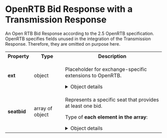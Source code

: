 <!-- ⚠️ GENERATED CONTENT - DO NOT MODIFY DIRECTLY ⚠️ -->

# OpenRTB Bid Response with a Transmission Response

An Open RTB Bid Response according to the 2.5 OpenRTB specification. OpenRTB specifies fields unused in the integration of the Transmission Response. Therefore, they are omitted on purpose here.

<table>

<tr>
    <th> Property </th>
    <th> Type </th>
    <th> Description </th>
</tr>

<tr>
<td>
<b>ext</b>
</td>
<td>
object
</td>
<td>

Placeholder for exchange-specific extensions to OpenRTB.

<details>
<summary>Object details</summary>

<table>

<tr>
    <th> Property </th>
    <th> Type </th>
    <th> Description </th>
</tr>

<tr>
<td>
<b>paf</b>
</td>
<td>
object
</td>
<td>

Dedicated object for PAF as an extension.

<details>
<summary>Object details</summary>

<table>

<tr>
    <th> Property </th>
    <th> Type </th>
    <th> Description </th>
</tr>

<tr>
<td>
<b>transmission</b>
</td>
<td>
object
</td>
<td>

<details>
<summary>Object details</summary>

<table>

<tr>
    <th> Property </th>
    <th> Type </th>
    <th> Description </th>
</tr>

<tr>
<td>
<b>version</b>
</td>
<td>
string
</td>
<td>

A version number made of a "major" and a "minor" version numbers.

To be detailed.

**Examples:** 

```json
"0.1"
```

```json
"0.407"
```

```json
"10.0"
```

</td>
</tr>

<tr>
<td>
<b>receiver</b>
</td>
<td>
string
</td>
<td>

The domain name of the receiver of the Transmission.

**Example:** 

```json
"receiver.com"
```

</td>
</tr>

<tr>
<td>
<b>contents</b>
</td>
<td>
array
</td>
<td>

Type of **each element in the array**:

An association of Content-Id with a Transaction Id for building the Audit Log later

<details>
<summary>Object details</summary>

<table>

<tr>
    <th> Property </th>
    <th> Type </th>
    <th> Description </th>
</tr>

<tr>
<td>
transaction_id<br>(<i>optional</i>)
</td>
<td>
string
</td>
<td>

A Generated Unique Identifier dedicated to a placement and an Addressable Content

**Example:** 

```json
"b0cffcd0-177e-46d5-8bcd-32ed52a414dc"
```

</td>
</tr>

<tr>
<td>
content_id<br>(<i>optional</i>)
</td>
<td>
string
</td>
<td>

A GUID associated to a potential Addressable Content.

**Example:** 

```json
"b0cffcd0-177e-46d5-8bcd-32ed52a414dc"
```

</td>
</tr>

</table>

</details>

</td>
</tr>

<tr>
<td>
<b>status</b>
</td>
<td>
enum (of string)
</td>
<td>

Equals "success" if the DSP signed the Transmission and returns it to the sender.<br /> Equals "error_bad_request" if the receiver doesn't understand or see inconsistency in the Transmission Request.<br /> Equals "error_cannot_process" if the receiver failed to use the data of the Transmission Request properly.

Can only take **one of these values**:
* `"success"`
* `"error_bad_request"`
* `"error_cannot_process"`
</td>
</tr>

<tr>
<td>
<b>details</b>
</td>
<td>
string
</td>
<td>

The details of the status. It can be empty for "success" but it should detail the reason(s) in case of an error.

**Example:** 

```json
"No signature in the Transmission Request."
```

</td>
</tr>

<tr>
<td>
<b>source</b>
</td>
<td>
object
</td>
<td>

Signature based on input:
```
transmission_response.receiver                + '\u2063' +
transmission_response.status                  + '\u2063'
transmission_response.source.domain           + '\u2063' +
transmission_response.source.timestamp        + '\u2063' +
seed.source.signature+ '\u2063' +
contents[0].transaction_ids + '\u2063' +
contents[0].content_id + '\u2063' +
... + '\u2063' +
contents[n].transaction_ids + '\u2063' +
contents[n].content_id
```

<details>
<summary>Object details</summary>

<table>

<tr>
    <th> Property </th>
    <th> Type </th>
    <th> Description </th>
</tr>

<tr>
<td>
<b>timestamp</b>
</td>
<td>
integer
</td>
<td>

Time when data was signed

**Example:** 

```json
1643297316
```

</td>
</tr>

<tr>
<td>
<b>domain</b>
</td>
<td>
string
</td>
<td>

The domain name of the entity that signed this data

**Examples:** 

```json
"a-domain-name.com"
```

```json
"another.domain.co.uk"
```

</td>
</tr>

<tr>
<td>
<b>signature</b>
</td>
<td>
string
</td>
<td>

The base64 representation of a data signature

**Example:** 

```json
"RYGHYsBUEwMgFgOJ9aUQl7ywl4xnqdmwWIgPbaIowbXbmZAFKLa7mcBJQuWh1wEskpu57SHn2mmCF6V5+cESgw=="
```

</td>
</tr>

</table>

</details>

</td>
</tr>

<tr>
<td>
<b>children</b>
</td>
<td>
array
</td>
<td>

Type of **each element in the array**:

<details>
<summary>Object details</summary>

<table>

<tr>
    <th> Property </th>
    <th> Type </th>
    <th> Description </th>
</tr>

<tr>
<td>
<b>version</b>
</td>
<td>
string
</td>
<td>

A version number made of a "major" and a "minor" version numbers.

To be detailed.

**Examples:** 

```json
"0.1"
```

```json
"0.407"
```

```json
"10.0"
```

</td>
</tr>

<tr>
<td>
<b>receiver</b>
</td>
<td>
string
</td>
<td>

The domain name of the receiver of the Transmission.

**Example:** 

```json
"receiver.com"
```

</td>
</tr>

<tr>
<td>
contents<br>(<i>optional</i>)
</td>
<td>
array
</td>
<td>

Type of **each element in the array**:

An association of Content-Id with a Transaction Id for building the Audit Log later

<details>
<summary>Object details</summary>

<table>

<tr>
    <th> Property </th>
    <th> Type </th>
    <th> Description </th>
</tr>

<tr>
<td>
transaction_id<br>(<i>optional</i>)
</td>
<td>
string
</td>
<td>

A Generated Unique Identifier dedicated to a placement and an Addressable Content

**Example:** 

```json
"b0cffcd0-177e-46d5-8bcd-32ed52a414dc"
```

</td>
</tr>

<tr>
<td>
content_id<br>(<i>optional</i>)
</td>
<td>
string
</td>
<td>

A GUID associated to a potential Addressable Content.

**Example:** 

```json
"b0cffcd0-177e-46d5-8bcd-32ed52a414dc"
```

</td>
</tr>

</table>

</details>

</td>
</tr>

<tr>
<td>
<b>status</b>
</td>
<td>
enum (of string)
</td>
<td>

Equals "success". Transmission Responses with a different status from Suppliers must be dismissed.

Can only take **one of these values**:
* `"success"`
</td>
</tr>

<tr>
<td>
<b>details</b>
</td>
<td>
string
</td>
<td>

The details of the status. It can be empty for "success" but it should detail the reason(s) in case of an error.

**Example:** 

```json
"No signature in the Transmission Request."
```

</td>
</tr>

<tr>
<td>
<b>source</b>
</td>
<td>
object
</td>
<td>

Signature based on input:
```
transmission_response.receiver                + '\u2063' +
transmission_response.status                  + '\u2063'
transmission_response.source.domain           + '\u2063' +
transmission_response.source.timestamp        + '\u2063' +
seed.source.signature+ '\u2063' +
contents[0].transaction_ids + '\u2063' +
contents[0].content_id + '\u2063' +
... + '\u2063' +
contents[n].transaction_ids + '\u2063' +
contents[n].content_id
```

<details>
<summary>Object details</summary>

<table>

<tr>
    <th> Property </th>
    <th> Type </th>
    <th> Description </th>
</tr>

<tr>
<td>
<b>timestamp</b>
</td>
<td>
integer
</td>
<td>

Time when data was signed

**Example:** 

```json
1643297316
```

</td>
</tr>

<tr>
<td>
<b>domain</b>
</td>
<td>
string
</td>
<td>

The domain name of the entity that signed this data

**Examples:** 

```json
"a-domain-name.com"
```

```json
"another.domain.co.uk"
```

</td>
</tr>

<tr>
<td>
<b>signature</b>
</td>
<td>
string
</td>
<td>

The base64 representation of a data signature

**Example:** 

```json
"RYGHYsBUEwMgFgOJ9aUQl7ywl4xnqdmwWIgPbaIowbXbmZAFKLa7mcBJQuWh1wEskpu57SHn2mmCF6V5+cESgw=="
```

</td>
</tr>

</table>

</details>

</td>
</tr>

<tr>
<td>
<b>children</b>
</td>
<td>
array of object
</td>
<td>

Type of **each element in the array**:

Transmission Responses of the direct suppliers.

<details>
<summary>Object details</summary>

<table>

<tr>
    <th> Property </th>
    <th> Type </th>
    <th> Description </th>
</tr>

</table>

</details>

</td>
</tr>

</table>

</details>

</td>
</tr>

</table>

</details>

</td>
</tr>

</table>

</details>

</td>
</tr>

</table>

</details>

</td>
</tr>

<tr>
<td>
<b>seatbid</b>
</td>
<td>
array of object
</td>
<td>

Represents a specific seat that provides at least one bid.

Type of **each element in the array**:

<details>
<summary>Object details</summary>

<table>

<tr>
    <th> Property </th>
    <th> Type </th>
    <th> Description </th>
</tr>

<tr>
<td>
bid<br>(<i>optional</i>)
</td>
<td>
array of object
</td>
<td>

A bid for an impression.

Type of **each element in the array**:

<details>
<summary>Object details</summary>

<table>

<tr>
    <th> Property </th>
    <th> Type </th>
    <th> Description </th>
</tr>

<tr>
<td>
<b>ext</b>
</td>
<td>
object
</td>
<td>

Placeholder for exchange-specific extensions to OpenRTB.

<details>
<summary>Object details</summary>

<table>

<tr>
    <th> Property </th>
    <th> Type </th>
    <th> Description </th>
</tr>

<tr>
<td>
<b>paf</b>
</td>
<td>
object
</td>
<td>

Dedicated object for PAF as an extension.

<details>
<summary>Object details</summary>

<table>

<tr>
    <th> Property </th>
    <th> Type </th>
    <th> Description </th>
</tr>

<tr>
<td>
<b>content_id</b>
</td>
<td>
string
</td>
<td>

A GUID associated to a potential Addressable Content.

**Example:** 

```json
"b0cffcd0-177e-46d5-8bcd-32ed52a414dc"
```

</td>
</tr>

</table>

</details>

</td>
</tr>

</table>

</details>

</td>
</tr>

</table>

</details>

</td>
</tr>

</table>

</details>

</td>
</tr>

</table>


